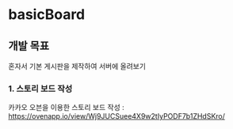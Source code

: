 basicBoard
==========================================================================================================================================
## 개발 목표 
혼자서 기본 게시판을 제작하여 서버에 올려보기 

### 1. 스토리 보드 작성
카카오 오븐을 이용한 스토리 보드 작성 : https://ovenapp.io/view/Wj9JUCSuee4X9w2tIyPODF7b1ZHdSKro/

